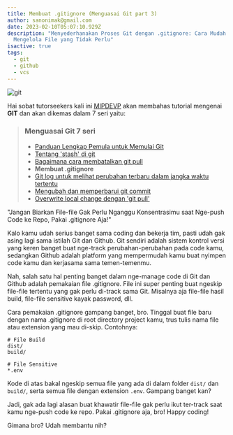 ```yaml
---
title: Membuat .gitignore (Menguasai Git part 3)
author: sanonimak@gmail.com
date: 2023-02-10T05:07:10.929Z
description: "Menyederhanakan Proses Git dengan .gitignore: Cara Mudah untuk
  Mengelola File yang Tidak Perlu"
isactive: true
tags:
  - git
  - github
  - vcs
---
```

![git](https://git-scm.com/images/logos/downloads/Git-Logo-2Color.png "git")

Hai sobat tutorseekers kali ini [MIPDEVP](https://mipdevp.com) akan membahas tutorial mengenai **GIT** dan akan dikemas dalam 7 seri yaitu:

> ### Menguasai Git 7 seri
>
> * [Panduan Lengkap Pemula untuk Memulai Git](https://mipdevp.com/blog/articles/2022-10-23-panduan-lengkap-pemula-untuk-memulai-git-menguasai-git-part-1)
> * [Tentang 'stash' di git](https://mipdevp.com/blog/articles/2022-11-22-tentang-stash-di-git-menguasai-git-part-2/)
> * [Bagaimana cara membatalkan git pull](https://mipdevp.com/blog/articles/2022-11-27-bagaimana-cara-membatalkan-git-pull-menguasai-git-part-3/)
> * **Membuat .gitignore**
> * [Git log untuk melihat perubahan terbaru dalam jangka waktu tertentu](#)
> * [Mengubah dan memperbarui git commit](#)
> * [Overwrite local change dengan 'git pull'](#)



"Jangan Biarkan File-file Gak Perlu Nganggu Konsentrasimu saat Nge-push Code ke Repo, Pakai .gitignore Aja!"

Kalo kamu udah serius banget sama coding dan bekerja tim, pasti udah gak asing lagi sama istilah Git dan Github. Git sendiri adalah sistem kontrol versi yang keren banget buat nge-track perubahan-perubahan pada code kamu, sedangkan Github adalah platform yang mempermudah kamu buat nyimpen code kamu dan kerjasama sama temen-temenmu.

Nah, salah satu hal penting banget dalam nge-manage code di Git dan Github adalah pemakaian file .gitignore. File ini super penting buat ngeskip file-file tertentu yang gak perlu di-track sama Git. Misalnya aja file-file hasil build, file-file sensitive kayak password, dll.

Cara pemakaian .gitignore gampang banget, bro. Tinggal buat file baru dengan nama .gitignore di root directory project kamu, trus tulis nama file atau extension yang mau di-skip. Contohnya:

```shell
# File Build
dist/
build/

# File Sensitive
*.env
```

Kode di atas bakal ngeskip semua file yang ada di dalam folder `dist/` dan `build/`, serta semua file dengan extension `.env`. Gampang banget kan?

Jadi, gak ada lagi alasan buat khawatir file-file gak perlu ikut ter-track saat kamu nge-push code ke repo. Pakai .gitignore aja, bro! Happy coding!

Gimana bro? Udah membantu nih?